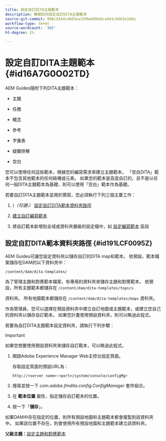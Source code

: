 ```yaml
---
title: 設定自訂DITA主題範本
description: 瞭解如何設定自訂DITA主題範本
source-git-commit: 880cd344ceb65ea339be699ebcad41c0d62e168a
workflow-type: tm+mt
source-wordcount: '365'
ht-degree: 2%

---
```


# 設定自訂DITA主題範本 {#id16A7G0O02TD}

AEM Guides隨附下列DITA主題範本：

- 主題

- 任務

- 概念

- 參考

- 字彙表

- 疑難排解

- 空白


您可以使用任何這些範本，根據您的編寫需求來建立主題範本。 「空白DITA」範本不包含其他範本的任何結構或元素。 如果您的範本是高度自訂的，且不是以任何一般DITA主題範本為基礎，則可以使用「空白」範本作為基礎。

若要自訂DITA主題範本並用於撰寫，您必須執行下列三個主要工作：

1. *\（可選\）* [設定自訂DITA範本資料夾路徑](#id191LCF0095Z)

1. [建立自訂編寫範本](conf-folder-level.md#id1917D0EG0HJ)

1. 將自訂範本新增到全域或資料夾層級的設定檔中，如 [設定編寫範本](conf-folder-level.md#id1889D0IL0Y4) 區段


## 設定自訂DITA範本資料夾路徑 {#id191LCF0095Z}

AEM Guides可讓您設定資料夾以儲存自訂的DITA map和範本。 依預設，範本檔案儲存在DAM的以下資料夾中：

`/content/dam/dita-templates/`

為了管理主題和對應範本檔案，有專用的資料夾來儲存主題和對應範本。 依預設，所有主題範本都儲存在 `/content/dam/dita-templates/topics`

資料夾。 所有地圖範本都儲存在 `/content/dam/dita-templates/maps` 資料夾。

作為管理員，您可以選擇在預設資料夾中建立自訂地圖或主題範本，或建立您自己的資料夾以儲存自訂範本。 如果您計畫使用預設資料夾，則可以略過此程式。

若要為自訂DITA主題範本設定資料夾，請執行下列步驟：

>[!IMPORTANT]
>
> 如果您想要使用預設資料夾來儲存自訂範本，可以略過此程式。

1. 開啟Adobe Experience Manager Web主控台設定頁面。

   存取設定頁面的預設URL為：

   ```http
   http://<server name>:<port>/system/console/configMgr
   ```

1. 搜尋並按一下 *com.adobe.fmdita.config.ConfigManager* 套件組合。

1. 在 **範本位置** 屬性，指定儲存自訂範本的位置。

1. 按一下「**儲存**」。


如果DAM中存在指定的位置，則所有預設地圖和主題範本都會複製到該資料夾中。 如果該位置不存在，則會使用所有預設地圖和主題範本建立該資料夾。

**父級主題：**[&#x200B;設定主題和對應範本](conf-template-tags.md)
